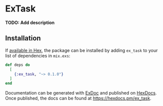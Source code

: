 # ExTask

**TODO: Add description**

## Installation

If [available in Hex](https://hex.pm/docs/publish), the package can be installed
by adding `ex_task` to your list of dependencies in `mix.exs`:

```elixir
def deps do
  [
    {:ex_task, "~> 0.1.0"}
  ]
end
```

Documentation can be generated with [ExDoc](https://github.com/elixir-lang/ex_doc)
and published on [HexDocs](https://hexdocs.pm). Once published, the docs can
be found at <https://hexdocs.pm/ex_task>.

